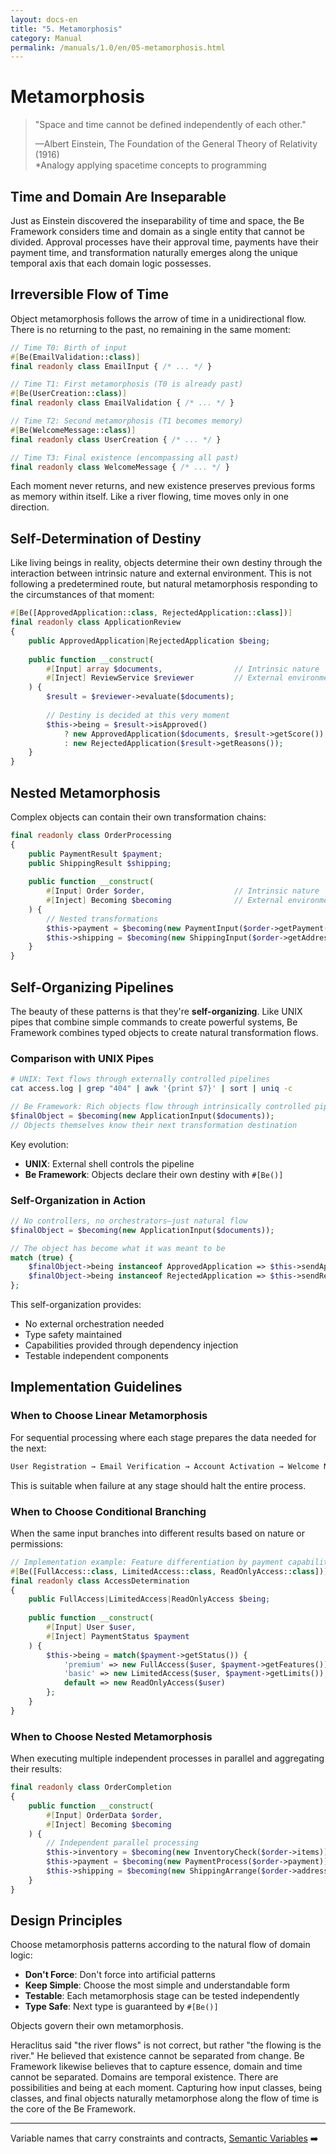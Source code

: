 ```yaml
---
layout: docs-en
title: "5. Metamorphosis"
category: Manual
permalink: /manuals/1.0/en/05-metamorphosis.html
---
```


# Metamorphosis

> "Space and time cannot be defined independently of each other."
> 
> —Albert Einstein, The Foundation of the General Theory of Relativity (1916)  
> *Analogy applying spacetime concepts to programming

## Time and Domain Are Inseparable

Just as Einstein discovered the inseparability of time and space, the Be Framework considers time and domain as a single entity that cannot be divided. Approval processes have their approval time, payments have their payment time, and transformation naturally emerges along the unique temporal axis that each domain logic possesses.

## Irreversible Flow of Time

Object metamorphosis follows the arrow of time in a unidirectional flow. There is no returning to the past, no remaining in the same moment:

```php
// Time T0: Birth of input
#[Be(EmailValidation::class)]
final readonly class EmailInput { /* ... */ }

// Time T1: First metamorphosis (T0 is already past)
#[Be(UserCreation::class)]
final readonly class EmailValidation { /* ... */ }

// Time T2: Second metamorphosis (T1 becomes memory)
#[Be(WelcomeMessage::class)]
final readonly class UserCreation { /* ... */ }

// Time T3: Final existence (encompassing all past)
final readonly class WelcomeMessage { /* ... */ }
```

Each moment never returns, and new existence preserves previous forms as memory within itself. Like a river flowing, time moves only in one direction.

## Self-Determination of Destiny

Like living beings in reality, objects determine their own destiny through the interaction between intrinsic nature and external environment. This is not following a predetermined route, but natural metamorphosis responding to the circumstances of that moment:

```php
#[Be([ApprovedApplication::class, RejectedApplication::class])]
final readonly class ApplicationReview
{
    public ApprovedApplication|RejectedApplication $being;
    
    public function __construct(
        #[Input] array $documents,                // Intrinsic nature
        #[Inject] ReviewService $reviewer         // External environment
    ) {
        $result = $reviewer->evaluate($documents);
        
        // Destiny is decided at this very moment
        $this->being = $result->isApproved()
            ? new ApprovedApplication($documents, $result->getScore())
            : new RejectedApplication($result->getReasons());
    }
}
```



## Nested Metamorphosis

Complex objects can contain their own transformation chains:

```php
final readonly class OrderProcessing
{
    public PaymentResult $payment;
    public ShippingResult $shipping;
    
    public function __construct(
        #[Input] Order $order,                    // Intrinsic nature
        #[Inject] Becoming $becoming              // External environment
    ) {
        // Nested transformations
        $this->payment = $becoming(new PaymentInput($order->getPayment()));
        $this->shipping = $becoming(new ShippingInput($order->getAddress()));
    }
}
```

## Self-Organizing Pipelines

The beauty of these patterns is that they're **self-organizing**. Like UNIX pipes that combine simple commands to create powerful systems, Be Framework combines typed objects to create natural transformation flows.

### Comparison with UNIX Pipes

```bash
# UNIX: Text flows through externally controlled pipelines
cat access.log | grep "404" | awk '{print $7}' | sort | uniq -c
```

```php
// Be Framework: Rich objects flow through intrinsically controlled pipelines
$finalObject = $becoming(new ApplicationInput($documents));
// Objects themselves know their next transformation destination
```

Key evolution:
- **UNIX**: External shell controls the pipeline
- **Be Framework**: Objects declare their own destiny with `#[Be()]`

### Self-Organization in Action

```php
// No controllers, no orchestrators—just natural flow
$finalObject = $becoming(new ApplicationInput($documents));

// The object has become what it was meant to be
match (true) {
    $finalObject->being instanceof ApprovedApplication => $this->sendApprovalEmail($finalObject->being),
    $finalObject->being instanceof RejectedApplication => $this->sendRejectionEmail($finalObject->being),
};
```

This self-organization provides:
- No external orchestration needed
- Type safety maintained
- Capabilities provided through dependency injection
- Testable independent components

## Implementation Guidelines

### When to Choose Linear Metamorphosis

For sequential processing where each stage prepares the data needed for the next:

```php
User Registration → Email Verification → Account Activation → Welcome Notification
```

This is suitable when failure at any stage should halt the entire process.

### When to Choose Conditional Branching

When the same input branches into different results based on nature or permissions:

```php
// Implementation example: Feature differentiation by payment capability
#[Be([FullAccess::class, LimitedAccess::class, ReadOnlyAccess::class])]
final readonly class AccessDetermination
{
    public FullAccess|LimitedAccess|ReadOnlyAccess $being;
    
    public function __construct(
        #[Input] User $user,
        #[Inject] PaymentStatus $payment
    ) {
        $this->being = match($payment->getStatus()) {
            'premium' => new FullAccess($user, $payment->getFeatures()),
            'basic' => new LimitedAccess($user, $payment->getLimits()),
            default => new ReadOnlyAccess($user)
        };
    }
}
```

### When to Choose Nested Metamorphosis

When executing multiple independent processes in parallel and aggregating their results:

```php
final readonly class OrderCompletion
{
    public function __construct(
        #[Input] OrderData $order,
        #[Inject] Becoming $becoming
    ) {
        // Independent parallel processing
        $this->inventory = $becoming(new InventoryCheck($order->items));
        $this->payment = $becoming(new PaymentProcess($order->payment));
        $this->shipping = $becoming(new ShippingArrange($order->address));
    }
}
```

## Design Principles

Choose metamorphosis patterns according to the natural flow of domain logic:

- **Don't Force**: Don't force into artificial patterns
- **Keep Simple**: Choose the most simple and understandable form
- **Testable**: Each metamorphosis stage can be tested independently
- **Type Safe**: Next type is guaranteed by `#[Be()]`

Objects govern their own metamorphosis.

Heraclitus said "the river flows" is not correct, but rather "the flowing is the river." He believed that existence cannot be separated from change. Be Framework likewise believes that to capture essence, domain and time cannot be separated.
Domains are temporal existence. There are possibilities and being at each moment. Capturing how input classes, being classes, and final objects naturally metamorphose along the flow of time is the core of the Be Framework.

---

Variable names that carry constraints and contracts, [Semantic Variables](./06-semantic-variables.html) ➡️
